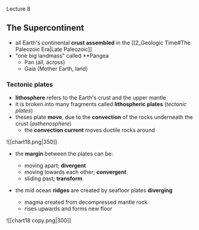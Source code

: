 Lecture 8

## The Supercontinent
- all Earth's continental **crust assembled** in the [[2_Geologic Time#The Paleozoic Era|Late Paleozoic]]
- "one big landmass" called **Pangea
	- Pan (all, across)
	- Gaia (Mother Earth, land)

### Tectonic plates
- **lithosphere** refers to the Earth's crust and the upper mantle
- it is broken into many fragments called **lithospheric plates** (*tectonic plates*)
- theses plate **move**, due to the **convection** of the rocks underneath the crust (*asthenosphere*)
	- the **convection current** moves ductile rocks around

![[chart18.png|350]]

- the **margin** between the plates can be:
	- moving apart; **divergent**
	- moving towards each other; **convergent**
	- sliding past; **transform**

- the mid ocean **ridges** are created by seafloor plates **diverging**
	- magma created from decompressed mantle rock
	- rises upwards and forms new floor

![[chart18 copy.png|300]]

